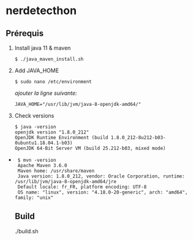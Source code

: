 # nerdetecthon

## Prérequis
1. Install java 11 & maven
    
       $ ./java_maven_install.sh

2. Add JAVA_HOME

       $ sudo nano /etc/environment
      *ajouter la ligne suivante:*
      
       JAVA_HOME="/usr/lib/jvm/java-8-openjdk-amd64/"
       
3. Check versions

       $ java -version
       openjdk version "1.8.0_212"
       OpenJDK Runtime Environment (build 1.8.0_212-8u212-b03-0ubuntu1.18.04.1-b03)
       OpenJDK 64-Bit Server VM (build 25.212-b03, mixed mode)

-
       $ mvn -version
       Apache Maven 3.6.0
       Maven home: /usr/share/maven
       Java version: 1.8.0_212, vendor: Oracle Corporation, runtime: /usr/lib/jvm/java-8-openjdk-amd64/jre
       Default locale: fr_FR, platform encoding: UTF-8
       OS name: "linux", version: "4.18.0-20-generic", arch: "amd64", family: "unix"
       
       
   ## Build
    ./build.sh